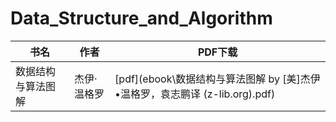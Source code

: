 # Data_Structure_and_Algorithm

| 书名        | 作者     | PDF下载                                                    |
| --------- | ------ | -------------------------------------------------------- |
| 数据结构与算法图解 | 杰伊·温格罗 | [pdf](ebook\数据结构与算法图解 by [美]杰伊•温格罗，袁志鹏译 (z-lib.org).pdf) |

